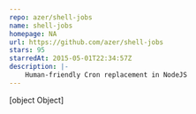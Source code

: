 ```yaml
---
repo: azer/shell-jobs
name: shell-jobs
homepage: NA
url: https://github.com/azer/shell-jobs
stars: 95
starredAt: 2015-05-01T22:34:57Z
description: |-
    Human-friendly Cron replacement in NodeJS
---
```


[object Object]
